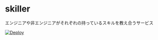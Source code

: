 # skiller
エンジニアや非エンジニアがそれぞれの持っているスキルを教え合うサービス

[![Deploy](https://www.herokucdn.com/deploy/button.png)](https://heroku.com/deploy?template=https://github.com/HamaguchiRyosuke/railstutorial/tree/master)
